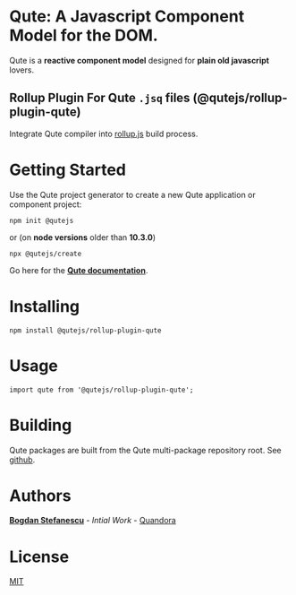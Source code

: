 # Qute: A Javascript Component Model for the DOM.

Qute is a **reactive component model** designed for **plain old javascript** lovers.

## Rollup Plugin For Qute `.jsq` files (@qutejs/rollup-plugin-qute)

Integrate Qute compiler into [rollup.js](https://rollupjs.org/) build process.

# Getting Started

Use the Qute project generator to create a new Qute application or component project:

```
npm init @qutejs
```

or (on **node versions** older than **10.3.0**)

```
npx @qutejs/create
```

Go here for the **[Qute documentation](https://qutejs.org)**.

# Installing

```
npm install @qutejs/rollup-plugin-qute
```

# Usage

```
import qute from '@qutejs/rollup-plugin-qute';
```

# Building

Qute packages are built from the Qute multi-package repository root.
See [github](https://github.com/bstefanescu/qutejs).

# Authors

**[Bogdan Stefanescu](mailto:bogdan@quandora.com)** - *Intial Work* - [Quandora](https://quandora.com)

# License

[MIT](LICENSE)

